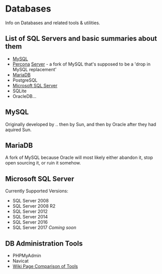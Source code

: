 # Databases

Info on Databases and related tools & utilities.

## List of SQL Servers and basic summaries about them

* [MySQL](https://www.mysql.com/)
* [Percona](https://www.percona.com/) [Server](https://en.wikipedia.org/wiki/Percona_Server) - a fork of MySQL that's supposed to be a 'drop in MySQL replacement'
* [MariaDB](https://mariadb.org)
* PostgreSQL
* [Microsoft SQL Server](https://www.microsoft.com/en-us/sql-server/default.aspx)
* SQLite
* OracleDB...

## MySQL

Originally developed by .. then by Sun, and then by Oracle after they had aquired Sun.

## MariaDB

A fork of MySQL because Oracle will most likely either abandon it, stop open sourcing it, or ruin it somehow.

## Microsoft SQL Server

Currently Supported Versions:

* SQL Server 2008
* SQL Server 2008 R2
* SQL Server 2012
* SQL Server 2014
* SQL Server 2016
* SQL Server 2017 *Coming soon*

## DB Administration Tools

* PHPMyAdmin
* Navicat
* [Wiki Page Comparison of Tools](https://en.wikipedia.org/wiki/Comparison_of_database_tools)
